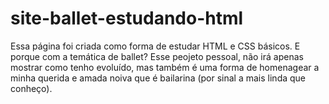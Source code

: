 # site-ballet-estudando-html

 Essa página foi criada como forma de estudar HTML e CSS básicos.
 E porque com a temática de ballet?
 Esse peojeto pessoal, não irá apenas mostrar como tenho evoluído, mas também é uma forma de homenagear a minha querida e amada noiva que é bailarina (por sinal a mais linda que conheço).
